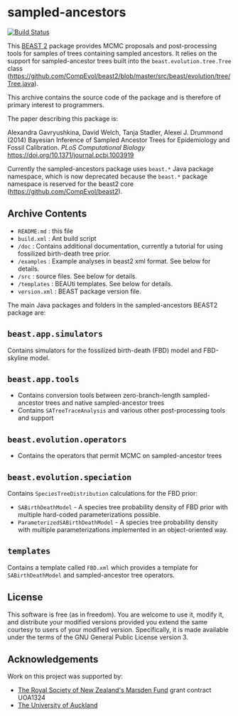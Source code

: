 sampled-ancestors
=================

[![Build Status](https://travis-ci.org/CompEvol/sampled-ancestors.svg?branch=master)](https://travis-ci.org/CompEvol/sampled-ancestors)

This [BEAST 2](http://www.beast2.org) package provides MCMC proposals and post-processing tools for samples of trees containing sampled ancestors. 
It relies on the support for sampled-ancestor trees built into the `beast.evolution.tree.Tree` class (https://github.com/CompEvol/beast2/blob/master/src/beast/evolution/tree/Tree.java).

This archive contains the source code of the package and is therefore of
primary interest to programmers.

The paper describing this package is:

Alexandra Gavryushkina, David Welch, Tanja Stadler, Alexei J. Drummond (2014) Bayesian Inference of Sampled Ancestor Trees for Epidemiology and Fossil Calibration. _PLoS Computational Biology_ https://doi.org/10.1371/journal.pcbi.1003919

Currently the sampled-ancestors package uses `beast.*` Java package namespace, which is now deprecated because the `beast.*` package namespace is reserved for the beast2 core (https://github.com/CompEvol/beast2).

Archive Contents
----------------

* `README.md` : this file
* `build.xml` : Ant build script
* `/doc` : Contains additional documentation, currently a tutorial for using fossilized birth-death tree prior.
* `/examples` : Example analyses in beast2 xml format. See below for details.
* `/src` : source files. See below for details.
* `/templates` : BEAUti templates. See below for details.
* `version.xml` : BEAST package version file.

The main Java packages and folders in the sampled-ancestors BEAST2 package are: 

`beast.app.simulators`
--------------------

Contains simulators for the fossilized birth-death (FBD) model and FBD-skyline model.

`beast.app.tools`
---------------

* Contains conversion tools between zero-branch-length sampled-ancestor trees and native sampled-ancestor trees
* Contains `SATreeTraceAnalysis` and various other post-processing tools and support
		
`beast.evolution.operators`
-------------------------
		
* Contains the operators that permit MCMC on sampled-ancestor trees

`beast.evolution.speciation`
--------------------------

Contains `SpeciesTreeDistribution` calculations for the FBD prior:

* `SABirthDeathModel` - A species tree probability density of FBD prior with multiple hard-coded parameterizations possible. 
* `ParameterizedSABirthDeathModel` -  A species tree probability density with multiple parameterizations implemented in an object-oriented way.

`templates`
-----------

Contains a template called `FBD.xml` which provides a template for `SABirthDeathModel` and sampled-ancestor tree operators.

License
-------

This software is free (as in freedom). You are welcome to use it, modify it,
and distribute your modified versions provided you extend the same courtesy to
users of your modified version.  Specifically, it is made available under the
terms of the GNU General Public License version 3.

Acknowledgements
----------------

Work on this project was supported by:

* [The Royal Society of New Zealand's Marsden Fund](http://www.royalsociety.org.nz/programmes/funds/marsden/) grant contract UOA1324
* [The University of Auckland](http://auckland.ac.nz)

